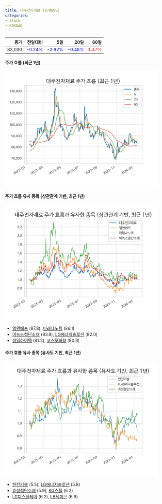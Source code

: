 ```yaml
---
title: 대주전자재료 (078600)
categories:
- Stock
- KOSDAQ
---
```


|종가|전일대비|5일|20일|60일|
|---:|-------:|--:|---:|---:|
|83,000|<span style="color: blue">-0.24%</span>|<span style="color: blue">-2.92%</span>|<span style="color: blue">-0.48%</span>|<span style="color: red">1.47%</span>|

<!-- more -->

#### 주가 흐름 (최근 1년)
![078600](/assets/images/stock/078600.png)


#### 주가 흐름 유사 종목 (상관관계 기반, 최근 1년)
![078600](/assets/images/stock/078600_corr.png)
- [엘앤에프](/066970/) (87.8), [미래나노텍](/095500/) (86.1)
- [이녹스첨단소재](/272290/) (83.8), [LG에너지솔루션](/373220/) (82.0)
- [성일하이텍](/365340/) (81.2), [코스모화학](/005420/) (80.3)


#### 주가 흐름 유사 종목 (유사도 기반, 최근 1년)
![078600](/assets/images/stock/078600_sim.png)
- [한전기술](/052690/) (5.5), [LG에너지솔루션](/373220/) (5.8)
- [효성첨단소재](/298050/) (5.9), [KG스틸](/016380/) (6.2)
- [LG디스플레이](/034220/) (6.2), [LB세미콘](/061970/) (6.9)